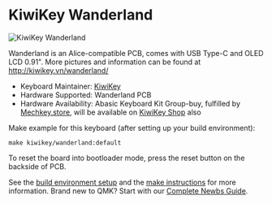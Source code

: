 # KiwiKey Wanderland

![KiwiKey Wanderland](http://kiwikey.vn/media/Wanderland/Wanderland_TOP.png)

Wanderland is an Alice-compatible PCB, comes with USB Type-C and OLED LCD 0.91". More pictures and information can be found at http://kiwikey.vn/wanderland/

* Keyboard Maintainer: [KiwiKey](https://github.com/kiwikey)
* Hardware Supported: Wanderland PCB
* Hardware Availability: Abasic Keyboard Kit Group-buy, fulfilled by [Mechkey.store](https://mechkey.store/products/abasic-keyboard-kit), will be available on [KiwiKey Shop](http://shop.kiwikey.vn/) also

Make example for this keyboard (after setting up your build environment):

    make kiwikey/wanderland:default

To reset the board into bootloader mode, press the reset button on the backside of PCB.

See the [build environment setup](https://docs.qmk.fm/#/getting_started_build_tools) and the [make instructions](https://docs.qmk.fm/#/getting_started_make_guide) for more information. Brand new to QMK? Start with our [Complete Newbs Guide](https://docs.qmk.fm/#/newbs).
